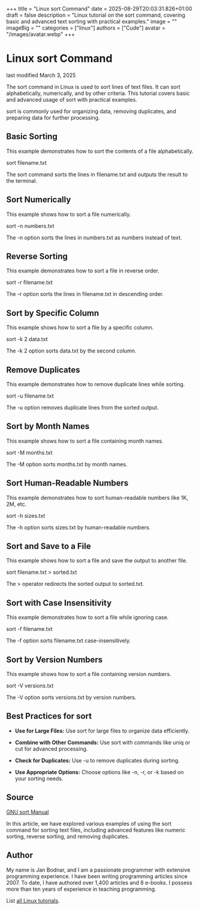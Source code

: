 +++
title = "Linux sort Command"
date = 2025-08-29T20:03:31.826+01:00
draft = false
description = "Linux tutorial on the sort command, covering basic and advanced text sorting with practical examples."
image = ""
imageBig = ""
categories = ["linux"]
authors = ["Cude"]
avatar = "/images/avatar.webp"
+++

# Linux sort Command

last modified March 3, 2025

The sort command in Linux is used to sort lines of text files. 
It can sort alphabetically, numerically, and by other criteria. This tutorial 
covers basic and advanced usage of sort with practical examples.

sort is commonly used for organizing data, removing duplicates, 
and preparing data for further processing.

## Basic Sorting

This example demonstrates how to sort the contents of a file alphabetically.

sort filename.txt

The sort command sorts the lines in filename.txt 
and outputs the result to the terminal.

## Sort Numerically

This example shows how to sort a file numerically.

sort -n numbers.txt

The -n option sorts the lines in numbers.txt 
as numbers instead of text.

## Reverse Sorting

This example demonstrates how to sort a file in reverse order.

sort -r filename.txt

The -r option sorts the lines in filename.txt 
in descending order.

## Sort by Specific Column

This example shows how to sort a file by a specific column.

sort -k 2 data.txt

The -k 2 option sorts data.txt by the second column.

## Remove Duplicates

This example demonstrates how to remove duplicate lines while sorting.

sort -u filename.txt

The -u option removes duplicate lines from the sorted output.

## Sort by Month Names

This example shows how to sort a file containing month names.

sort -M months.txt

The -M option sorts months.txt by month names.

## Sort Human-Readable Numbers

This example demonstrates how to sort human-readable numbers like 1K, 2M, etc.

sort -h sizes.txt

The -h option sorts sizes.txt by human-readable numbers.

## Sort and Save to a File

This example shows how to sort a file and save the output to another file.

sort filename.txt &gt; sorted.txt

The &gt; operator redirects the sorted output to sorted.txt.

## Sort with Case Insensitivity

This example demonstrates how to sort a file while ignoring case.

sort -f filename.txt

The -f option sorts filename.txt case-insensitively.

## Sort by Version Numbers

This example shows how to sort a file containing version numbers.

sort -V versions.txt

The -V option sorts versions.txt by version numbers.

## Best Practices for sort

- **Use for Large Files:** Use sort for large files to organize data efficiently.

- **Combine with Other Commands:** Use sort with commands like uniq or cut for advanced processing.

- **Check for Duplicates:** Use -u to remove duplicates during sorting.

- **Use Appropriate Options:** Choose options like -n, -r, or -k based on your sorting needs.

## Source

[GNU sort Manual](https://www.gnu.org/software/coreutils/manual/html_node/sort-invocation.html)

In this article, we have explored various examples of using the sort
command for sorting text files, including advanced features like numeric sorting,
reverse sorting, and removing duplicates.

## Author

My name is Jan Bodnar, and I am a passionate programmer with extensive
programming experience. I have been writing programming articles since 2007.
To date, I have authored over 1,400 articles and 8 e-books. I possess more
than ten years of experience in teaching programming.

List [all Linux tutorials](/all/#linux).